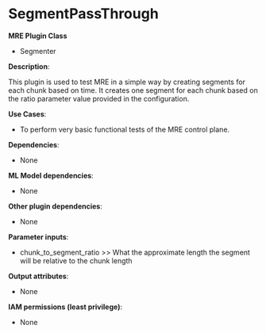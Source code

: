# SegmentPassThrough #

**MRE Plugin Class**
- Segmenter

**Description**:

This plugin is used to test MRE in a simple way by creating segments for each chunk based on time. It creates one segment for each chunk based on the ratio parameter value provided in the configuration.


**Use Cases**:
- To perform very basic functional tests of the MRE control plane.

**Dependencies**:
- None

**ML Model dependencies**:
- None

**Other plugin dependencies**:
- None

**Parameter inputs**:
- chunk_to_segment_ratio >> What the approximate length the segment will be relative to the chunk length

**Output attributes**:
- None

**IAM permissions (least privilege)**:
- None
